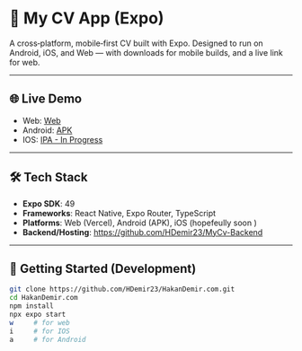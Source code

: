 # 🚀 My CV App (Expo)

A cross‑platform, mobile‑first CV built with Expo. Designed to run on Android, iOS, and Web — with downloads for mobile builds, and a live link for web.

---

## 🌐 Live Demo
- Web: [Web](https://www.hakandemir.com.tr)
- Android: [APK](https://expo.dev/artifacts/eas/t27g6ZaRyz35e161yyS5bs.apk)
- IOS: [IPA - In Progress ]()
---

## 🛠️ Tech Stack
- **Expo SDK**: 49  
- **Frameworks**: React Native, Expo Router, TypeScript  
- **Platforms**: Web (Vercel), Android (APK), iOS (hopefeully soon )  
- **Backend/Hosting**: https://github.com/HDemir23/MyCv-Backend

---

## 🚀 Getting Started (Development)
```bash
git clone https://github.com/HDemir23/HakanDemir.com.git
cd HakanDemir.com
npm install
npx expo start
w     # for web
i     # for IOS
a     # for Android
